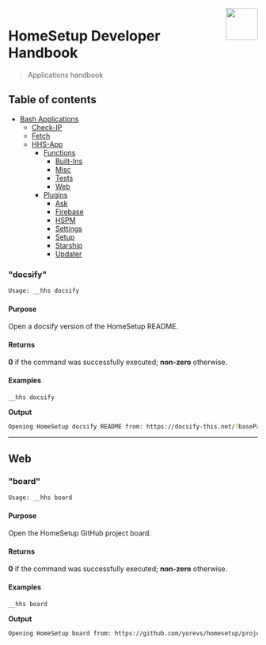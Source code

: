 <img src="https://iili.io/HvtxC1S.png" width="64" height="64" align="right" />

# HomeSetup Developer Handbook
>
> Applications handbook

## Table of contents

<!-- toc -->

- [Bash Applications](../../../../applications.md)
  - [Check-IP](../../check-ip.md#check-ip)
  - [Fetch](../../fetch.md#fetch)
  - [HHS-App](../../hhs-app.md#homesetup-application)
    - [Functions](../../hhs-app.md#functions)
      - [Built-Ins](built-ins.md)
      - [Misc](misc.md)
      - [Tests](tests.md)
      - [Web](web.md)
    - [Plugins](../../hhs-app.md#plug-ins)
      - [Ask](../plugins/ask.md)
      - [Firebase](../plugins/firebase.md)
      - [HSPM](../plugins/hspm.md)
      - [Settings](../plugins/settings.md)
      - [Setup](../plugins/setup.md)
      - [Starship](../plugins/starship.md)
      - [Updater](../plugins/updater.md)

<!-- tocstop -->

### "docsify"

```bash
Usage: __hhs docsify
```

#### **Purpose**

Open a docsify version of the HomeSetup README.

#### **Returns**

**0** if the command was successfully executed; **non-zero** otherwise.

#### **Examples**

`__hhs docsify`

**Output**

```bash
Opening HomeSetup docsify README from: https://docsify-this.net/?basePath=https://raw.githubusercontent.com/yorevs/homesetup/master&sidebar=true
```

------

## Web

### "board"

```bash
Usage: __hhs board
```

#### **Purpose**

Open the HomeSetup GitHub project board.

#### **Returns**

**0** if the command was successfully executed; **non-zero** otherwise.

#### **Examples**

`__hhs board`

**Output**

```bash
Opening HomeSetup board from: https://github.com/yorevs/homesetup/projects/1
```
